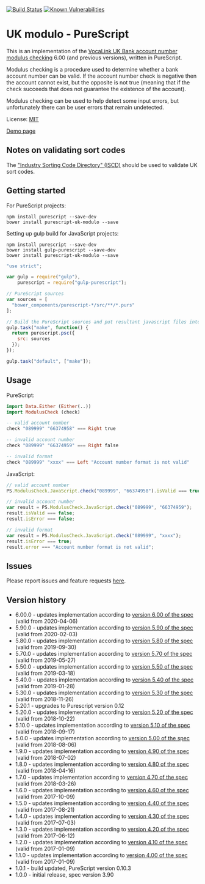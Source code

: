 [![Build Status](https://travis-ci.org/mpetruska/uk-modulo-purescript.svg?branch=master)](https://travis-ci.org/mpetruska/uk-modulo-purescript)
[![Known Vulnerabilities](https://snyk.io/test/github/mpetruska/uk-modulo-purescript/badge.svg?targetFile=package.json)](https://snyk.io/test/github/mpetruska/uk-modulo-purescript?targetFile=package.json)

UK modulo - PureScript
======================

This is an implementation of the [VocaLink UK Bank account number
modulus checking][VocaLink link] 6.00 (and previous versions), written in PureScript.

[VocaLink link]: https://www.vocalink.com/tools/modulus-checking/

Modulus checking is a procedure used to determine whether a bank account number
can be valid. If the account number check is negative then the account cannot
exist, but the opposite is not true (meaning that if the check succeeds that does
not guarantee the existence of the account).

Modulus checking can be used to help detect some input errors, but
unfortunately there can be user errors that remain undetected.

License: [MIT](LICENSE)

[Demo page](https://mpetruska.github.io/uk-modulo-purescript/)

Notes on validating sort codes
------------------------------

The ["Industry Sorting Code Directory" (ISCD)][ICSD link]
should be used to validate UK sort codes.

[ICSD link]: https://en.wikipedia.org/wiki/Industry_Sorting_Code_Directory

Getting started
---------------

For PureScript projects:

    npm install purescript --save-dev
    bower install purescript-uk-modulo --save

Setting up gulp build for JavaScript projects:

    npm install purescript --save-dev
    bower install gulp-purescript --save-dev
    bower install purescript-uk-modulo --save

```JavaScript
"use strict";

var gulp = require("gulp"),
    purescript = require("gulp-purescript");

// PureScript sources
var sources = [
  "bower_components/purescript-*/src/**/*.purs"
];

// Build the PureScript sources and put resultant javascript files into output.
gulp.task("make", function() {
  return purescript.psc({
    src: sources
  });
});

gulp.task("default", ["make"]);
```

Usage
-----

PureScript:

```PureScript
import Data.Either (Either(..))
import ModulusCheck (check)

-- valid account number
check "089999" "66374958" === Right true

-- invalid account number
check "089999" "66374959" === Right false

-- invalid format
check "089999" "xxxx" === Left "Account number format is not valid"

```

JavaScript:

```JavaScript
// valid account number
PS.ModulusCheck.JavaScript.check("089999", "66374958").isValid === true;

// invalid account number
var result = PS.ModulusCheck.JavaScript.check("089999", "66374959");
result.isValid === false;
result.isError === false;

// invalid format
var result = PS.ModulusCheck.JavaScript.check("089999", "xxxx");
result.isError === true;
result.error === "Account number format is not valid";
```

Issues
------

Please report issues and feature requests [here](https://github.com/mpetruska/uk-modulo-purescript/issues).

Version history
---------------

* 6.00.0 - updates implementation according to [version 6.00 of the spec](https://www.vocalink.com/media/4363/vocalink-validating-account-numbers-v600.pdf)
  (valid from 2020-04-06)
* 5.90.0 - updates implementation according to [version 5.90 of the spec](https://www.vocalink.com/media/4325/vocalink-validating-account-numbers-v590.pdf)
  (valid from 2020-02-03)
* 5.80.0 - updates implementation according to [version 5.80 of the spec](https://www.vocalink.com/media/3513/vocalink-validating-account-numbers-v580.pdf)
  (valid from 2019-09-30)
* 5.70.0 - updates implementation according to [version 5.70 of the spec](https://www.vocalink.com/media/3103/vocalink-validating-account-numbers-v570.pdf)
  (valid from 2019-05-27)
* 5.50.0 - updates implementation according to [version 5.50 of the spec](https://www.vocalink.com/media/3068/vocalink-validating-account-numbers-v550.pdf)
  (valid from 2019-03-18)
* 5.40.0 - updates implementation according to [version 5.40 of the spec](https://www.vocalink.com/media/3061/vocalink-validating-account-numbers-v540.pdf)
  (valid from 2019-01-28)
* 5.30.0 - updates implementation according to [version 5.30 of the spec](https://www.vocalink.com/media/3047/vocalink-validating-account-numbers-v530.pdf)
  (valid from 2018-11-26)
* 5.20.1 - upgrades to Purescript version 0.12
* 5.20.0 - updates implementation according to [version 5.20 of the spec](https://www.vocalink.com/media/3038/validating-account-numbers-v520.pdf)
  (valid from 2018-10-22)
* 5.10.0 - updates implementation according to [version 5.10 of the spec](https://www.vocalink.com/media/3035/validating-account-numbers-v510.pdf)
  (valid from 2018-09-17)
* 5.0.0 - updates implementation according to [version 5.00 of the spec](https://www.vocalink.com/media/3019/vocalink-validating-account-numbers-v500.pdf)
  (valid from 2018-08-06)
* 1.9.0 - updates implementation according to [version 4.90 of the spec](https://www.vocalink.com/media/3004/vocalink-validating-account-numbers-v490.pdf)
  (valid from 2018-07-02)
* 1.8.0 - updates implementation according to [version 4.80 of the spec](https://www.vocalink.com/media/2920/vocalink-validating-account-numbers-v480.pdf)
  (valid from 2018-04-16)
* 1.7.0 - updates implementation according to [version 4.70 of the spec](https://www.vocalink.com/media/2904/vocalink-validating-account-numbers-v47.pdf)
  (valid from 2018-03-26)
* 1.6.0 - updates implementation according to [version 4.60 of the spec](https://www.vocalink.com/media/2771/vocalink-validating-account-numbers-v460.pdf)
  (valid from 2017-10-09)
* 1.5.0 - updates implementation according to [version 4.40 of the spec](https://www.vocalink.com/media/2717/vocalink-validating-account-numbers-v440.pdf)
  (valid from 2017-08-21)
* 1.4.0 - updates implementation according to [version 4.30 of the spec](https://www.vocalink.com/media/2467/vocalink-validating-account-numbers-v430.pdf)
  (valid from 2017-07-03)
* 1.3.0 - updates implementation according to [version 4.20 of the spec](https://www.vocalink.com/media/2434/vocalink-validating-account-numbers-v420.pdf)
  (valid from 2017-06-12)
* 1.2.0 - updates implementation according to [version 4.10 of the spec](https://www.vocalink.com/media/2295/vocalink-validating-account-numbers-v410.pdf)
  (valid from 2017-01-09)
* 1.1.0 - updates implementation according to [version 4.00 of the spec](https://www.vocalink.com/media/2101/vocalink-validating-account-numbers-v400.pdf)
  (valid from 2017-01-09)
* 1.0.1 - build updated, PureScript version 0.10.3
* 1.0.0 - initial release, spec version 3.90
